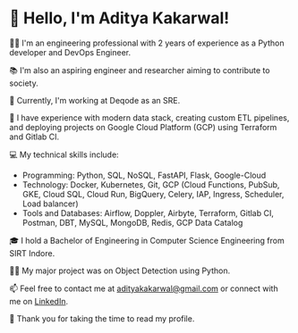 # 👋 Hello, I'm Aditya Kakarwal!

👨‍💻 I'm an engineering professional with 2 years of experience as a Python developer and DevOps Engineer.

📚 I'm also an aspiring engineer and researcher aiming to contribute to society.

💼 Currently, I'm working at Deqode as an SRE.

🔭 I have experience with modern data stack, creating custom ETL pipelines, and deploying projects on Google Cloud Platform (GCP) using Terraform and Gitlab CI.

💻 My technical skills include:
- Programming: Python, SQL, NoSQL, FastAPI, Flask, Google-Cloud
- Technology: Docker, Kubernetes, Git, GCP (Cloud Functions, PubSub, GKE, Cloud SQL, Cloud Run, BigQuery, Celery, IAP, Ingress, Scheduler, Load balancer)
- Tools and Databases: Airflow, Doppler, Airbyte, Terraform, Gitlab CI, Postman, DBT, MySQL, MongoDB, Redis, GCP Data Catalog

🎓 I hold a Bachelor of Engineering in Computer Science Engineering from SIRT Indore.

👨‍🎓 My major project was on Object Detection using Python.

📫 Feel free to contact me at adityakakarwal@gmail.com or connect with me on [LinkedIn](www.linkedin.com/in/aditya-py).

🙏 Thank you for taking the time to read my profile.
